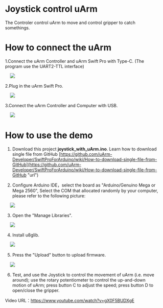 # Joystick control uArm

The Controler control uArm to move and control gripper to catch somethings.

# How to connect the uArm
1.Connect the uArm Controller and uArm Swift Pro with Type-C.
(The program use the UART2-TTL interface)

&nbsp;&nbsp;&nbsp;&nbsp;![](https://github.com/uArm-Developer/Controller/blob/master/scene_demo/joystick_with_uArm/image/Controller_uArm.jpg)

2.Plug in the uArm Swift Pro.

&nbsp;&nbsp;&nbsp;&nbsp;![](https://github.com/uArm-Developer/Controller/blob/master/scene_demo/joystick_with_uArm/image/Plug_uArm.jpg)

3.Connect the uArm Controller and Computer with USB.

&nbsp;&nbsp;&nbsp;&nbsp;![](https://github.com/uArm-Developer/Controller/blob/master/scene_demo/joystick_with_uArm/image/Controller_PC.jpg)

# How to use the demo
1. Download this project **joystick_with_uArm.ino**. 
   Learn how to download single file from GitHub [https://github.com/uArm-Developer/SwiftProForArduino/wiki/How-to-download-single-file-from-GitHub](https://github.com/uArm-Developer/SwiftProForArduino/wiki/How-to-download-single-file-from-GitHub "url")

2. Conﬁgure Arduino IDE，select the board as "Arduino/Genuino Mega or Mega 2560", Select the COM that allocated randomly by your computer, please refer to the following picture:

&nbsp;&nbsp;&nbsp;&nbsp;![](https://github.com/uArm-Developer/Controller/blob/master/scene_demo/joystick_with_uArm/image/tool_set.jpg)

3. Open the "Manage Libraries".

&nbsp;&nbsp;&nbsp;&nbsp;![](https://github.com/uArm-Developer/Controller/blob/master/scene_demo/joystick_with_uArm/image/install_lib.jpg) 

4. Install u8glib.

&nbsp;&nbsp;&nbsp;&nbsp;![](https://github.com/uArm-Developer/Controller/blob/master/scene_demo/joystick_with_uArm/image/u8glib.jpg)

5. Press the "Upload" button to upload ﬁrmware.

&nbsp;&nbsp;&nbsp;&nbsp;![](https://github.com/uArm-Developer/Controller/blob/master/scene_demo/joystick_with_uArm/image/upload.jpg)

6. Test, and use the Joystick to control the movement of uArm (i.e. move around); use the rotary potentiometer to control the up-and-down motion of uArm; press button C to adjust the speed; press button D to open/close the gripper.


Video URL：https://www.youtube.com/watch?v=gX0F5BUDXgE 